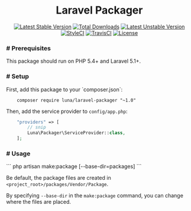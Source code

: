 <h1 align="center">Laravel Packager</h1>

<p align="center">
<a href="https://packagist.org/packages/luna/laravel-packager"><img src="https://poser.pugx.org/luna/laravel-packager/v/stable" alt="Latest Stable Version"></a>
<a href="https://packagist.org/packages/luna/laravel-packager"><img src="https://poser.pugx.org/luna/laravel-packager/downloads" alt="Total Downloads"></a>
<a href="https://packagist.org/packages/luna/laravel-packager"><img src="https://poser.pugx.org/luna/laravel-packager/v/unstable" alt="Latest Unstable Version"></a>
<a href="https://styleci.io/repos/84989989"><img src="https://styleci.io/repos/84989989/shield?branch=master" alt="StyleCI"></a>
<a href="https://travis-ci.org/DuckThom/laravel-packager"><img src="https://travis-ci.org/DuckThom/laravel-packager.svg?branch=master" alt="TravisCI"></a>
<a href="https://packagist.org/packages/luna/laravel-packager"><img src="https://poser.pugx.org/luna/laravel-packager/license" alt="License"></a>
</p>

<h3># Prerequisites</h3>
This package should run on PHP 5.4+ and Laravel 5.1+.

<h3># Setup</h3>
First, add this package to your `composer.json`:

```
    composer require luna/laravel-packager "~1.0"
```

Then, add the service provider to `config/app.php`:

```php
    "providers" => [
        // snip
        Luna\Packager\ServiceProvider::class,
    ];
```

<h3># Usage</h3>
```
    php artisan make:package <Vendor> <Package> [--base-dir=packages]
```

Be default, the package files are created in `<project_root>/packages/Vendor/Package`.

By specifying `--base-dir` in the `make:package` command, you can change where the files are placed.